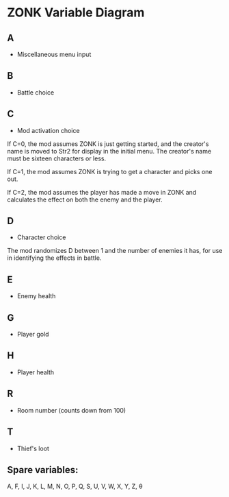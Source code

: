 # ZONK Variable Diagram

## A
- Miscellaneous menu input

## B
- Battle choice

## C
- Mod activation choice

If C=0, the mod assumes ZONK is just getting started, and the creator's name is moved to Str2 for display in the initial menu. The creator's name must be sixteen characters or less.

If C=1, the mod assumes ZONK is trying to get a character and picks one out.

If C=2, the mod assumes the player has made a move in ZONK and calculates the effect on both the enemy and the player.

## D
- Character choice

The mod randomizes D between 1 and the number of enemies it has, for use in identifying the effects in battle.

## E
- Enemy health

## G
- Player gold

## H
- Player health

## R
- Room number (counts down from 100)

## T
- Thief's loot

## Spare variables:
A, F, I, J, K, L, M, N, O, P, Q, S, U, V, W, X, Y, Z, θ
